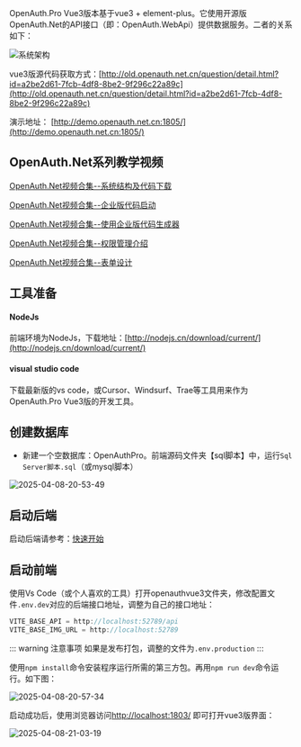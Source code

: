 OpenAuth.Pro Vue3版本基于vue3 + element-plus。它使用开源版OpenAuth.Net的API接口（即：OpenAuth.WebApi）提供数据服务。二者的关系如下：

![系统架构](http://img.openauth.net.cn/系统架构.png)

vue3版源代码获取方式：[http://old.openauth.net.cn/question/detail.html?id=a2be2d61-7fcb-4df8-8be2-9f296c22a89c](http://old.openauth.net.cn/question/detail.html?id=a2be2d61-7fcb-4df8-8be2-9f296c22a89c)

演示地址： [http://demo.openauth.net.cn:1805/](http://demo.openauth.net.cn:1805/)

## OpenAuth.Net系列教学视频

[OpenAuth.Net视频合集--系统结构及代码下载](https://www.bilibili.com/video/BV1Z1421q7xU/)

[OpenAuth.Net视频合集--企业版代码启动](https://www.bilibili.com/video/BV1KSuQebEek/)

[OpenAuth.Net视频合集--使用企业版代码生成器](https://www.bilibili.com/video/BV1JCuyeaEFp/)

[OpenAuth.Net视频合集--权限管理介绍](https://www.bilibili.com/video/BV1M9KeejENf/)

[OpenAuth.Net视频合集--表单设计](https://www.bilibili.com/video/BV1dagEeFEVA/)


## 工具准备

#### NodeJs

前端环境为NodeJs，下载地址：[http://nodejs.cn/download/current/](http://nodejs.cn/download/current/)

#### visual studio code

下载最新版的vs code，或Cursor、Windsurf、Trae等工具用来作为OpenAuth.Pro Vue3版的开发工具。


## 创建数据库

* 新建一个空数据库：OpenAuthPro。前端源码文件夹【sql脚本】中，运行`Sql Server脚本.sql`（或mysql脚本）

![2025-04-08-20-53-49](http://img.openauth.net.cn/2025-04-08-20-53-49.png)

## 启动后端

启动后端请参考：[快速开始](/core/start.html)

## 启动前端

使用Vs Code（或个人喜欢的工具）打开openauthvue3文件夹，修改配置文件`.env.dev`对应的后端接口地址，调整为自己的接口地址：

```javascript
VITE_BASE_API = http://localhost:52789/api
VITE_BASE_IMG_URL = http://localhost:52789
```

::: warning 注意事项
如果是发布打包，调整的文件为`.env.production`
:::

使用`npm install`命令安装程序运行所需的第三方包。再用`npm run dev`命令运行。如下图：

![2025-04-08-20-57-34](http://img.openauth.net.cn/2025-04-08-20-57-34.png)

启动成功后，使用浏览器访问[http://localhost:1803/](http://localhost:1803/) 即可打开vue3版界面：

![2025-04-08-21-03-19](http://img.openauth.net.cn/2025-04-08-21-03-19.png)






